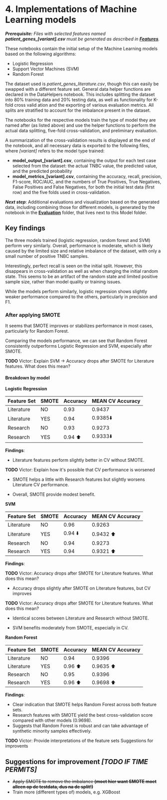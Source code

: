 # 4. Implementations of Machine Learning models

***Prerequisite:** Files with selected features named **patient_genes_[variant].csv** must be generated as described in **[Features](../Features)**.*

These notebooks contain the initial setup of the Machine Learning models based on the following algorithms:

- Logistic Regression
- Support Vector Machines (SVM)
- Random Forest

The dataset used is *patient_genes_literature.csv*, though this can easily be swapped with a different feature set.
General data helper functions are declared in the DataHelpers notebook. This includes splitting the dataset into 80% training data and 20% testing data, as well as functionality for K-fold cross valid ation and the exporting of various evaluation metrics. All splits are stratified to account for the imbalance present in the dataset.

The notebooks for the respective models train the type of model they are named after (as listed above) and use the helper functions to perform the actual data splitting, five-fold cross-validation, and preliminary evaluation.

A summarization of the cross-validation results is displayed at the end of the notebook, and all necessary data is exported to the following files, where *[variant]* refers to the model type trained:

- **model_output_[variant].csv**, containing the output for each test case selected from the dataset: the actual TNBC value, the predicted value, and the predicted probability
- **model_metrics_[variant].csv**, containing the accuracy, recall, precision, F1-score, ROC/AUC, and the numbers of True Positives, True Negatives, False Positives and False Negatives, for both the initial test data (first row) and the five folds used in cross-validation.

***Next step***: Additional evaluations and visualization based on the generated data, including combining those for different models, is generated by the notebook in the **[Evaluation](../Evaluation)** folder, that lives next to this Model folder.

## Key findings

The three models trained (logistic regression, random forest and SVM) perform very similarly. Overall, performance is moderate, which is likely caused by the limited size and relative imbalance of the dataset, with only a small number of positive TNBC samples.

Interestingly, perfect recall is seen on the initial split. However, this disappears in cross-validation as well as when changing the initial random state. This seems to be an artifact of the random state and limited positive sample size, rather than model quality or training issues.

While the models perform similarly, logistic regression shows slightly weaker performance compared to the others, particularly in precision and F1.

### After applying SMOTE
It seems that SMOTE improves or stabilizes performance in most cases, particularly for Random Forest.

Comparing the models performance, we can see that Random Forest consistently outperforms Logistic Regression and SVM, especially after SMOTE.

**TODO**
Victor: Explain SVM -> Accuracy drops after SMOTE for Literature features.
What does this mean?

#### Breakdown by model

**Logistic Regression**

| Feature Set | SMOTE | Accuracy       | MEAN CV Accuracy  |
|-------------|-------|----------------|-------------------|
| Literature  | NO    | 0.93           | 0.9437            |
| Literature  | YES   | 0.94           | 0.9385:arrow_down:|
| Research    | NO    | 0.93           | 0.9273            |
| Research    | YES   | 0.94 :arrow_up:| 0.9333:arrow_down:|

**Findings**:

- Literature features perform slightly better in CV without SMOTE.

**TODO** Victor: Explain how it's possible that CV performance is worsened

- SMOTE helps a little with Research features but slightly worsens Literature CV performance.

- Overall, SMOTE provide modest benefit.

**SVM**

| Feature Set | SMOTE | Accuracy         | MEAN CV Accuracy |
|-------------|-------|------------------|------------------|
| Literature  | NO    | 0.96             | 0.9263           |
| Literature  | YES   | 0.94 :arrow_down:| 0.9432 :arrow_up:|
| Research    | NO    | 0.94             | 0.9273           |
| Research    | YES   | 0.94             | 0.9321 :arrow_up:|

**Findings**:

**TODO**
Victor: Accuracy drops after SMOTE for Literature features.
What does this mean?
- Accuracy drops slightly after SMOTE on Literature features, but CV improves

**TODO**
Victor: Accuracy drops after SMOTE for Literature features.
What does this mean?
- Identical scores between Literature and Research without SMOTE.

- SVM benefits moderately from SMOTE, especially in CV.

**Random Forest**

| Feature Set | SMOTE | Accuracy       | MEAN CV Accuracy |
|-------------|-------|----------------|------------------|
| Literature  | NO    | 0.94           | 0.9396           |
| Literature  | YES   | 0.96 :arrow_up:| 0.9635 :arrow_up:|
| Research    | NO    | 0.95           | 0.9396           |
| Research    | YES   | 0.96 :arrow_up:| 0.9698 :arrow_up:|

**Findings**:

- Clear indication that SMOTE helps Random Forest across both feature sets.
- Research features with SMOTE yield the best cross-validation score compared with other models (0.9698).
- Suggests that Random Forest is robust and can take advantage of synthetic minority samples effectively.

**TODO**
Victor:
Provide interpretations of the feature sets
Suggestions for improvents

## Suggestions for improvement ***[TODO IF TIME PERMITS]***
- ~~Apply SMOTE to remove the imbalance **(moet hier want SMOTE moet alleen op de testdata, dus na de split!)**~~
- Train more (different types of) models, e.g. XGBoost
